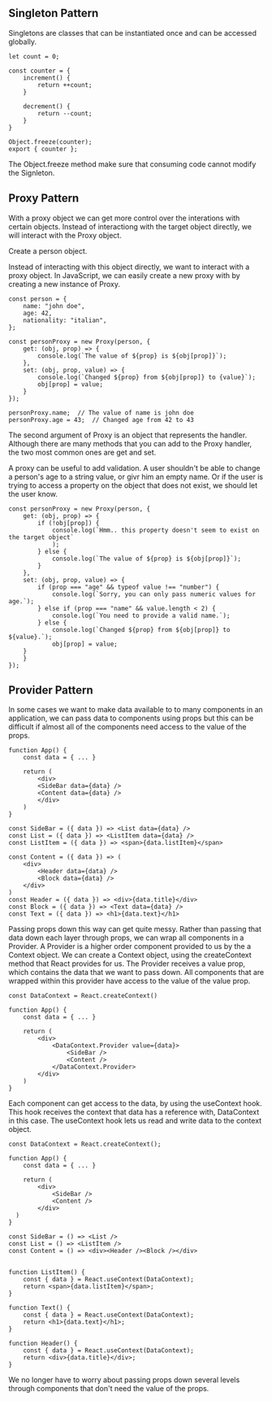 ## Singleton Pattern

Singletons are classes that can be instantiated once and can be accessed globally.

```
let count = 0;

const counter = {
	increment() {
		return ++count;
	}

	decrement() {
		return --count;
	}
}

Object.freeze(counter);
export { counter };
```

The Object.freeze method make sure that consuming code cannot modify the Signleton.

## Proxy Pattern

With a proxy object we can get more control over the interations with certain objects.
Instead of interactiong with the target object directly, we will interact with the Proxy object.

Create a person object.

Instead of interacting with this object directly, we want to interact with a proxy object. In JavaScript, we can easily create a new proxy with by creating a new instance of Proxy.

```
const person = {
	name: "john doe",
	age: 42,
	nationality: "italian",
};

const personProxy = new Proxy(person, {
	get: (obj, prop) => {
		console.log(`The value of ${prop} is ${obj[prop]}`);
	},
	set: (obj, prop, value) => {
		console.log(`Changed ${prop} from ${obj[prop]} to {value}`);
    	obj[prop] = value;
	}
});

personProxy.name;  // The value of name is john doe
personProxy.age = 43;  // Changed age from 42 to 43
```

The second argument of Proxy is an object that represents the handler.
Although there are many methods that you can add to the Proxy handler, the two most common ones are get and set.

A proxy can be useful to add validation. A user shouldn't be able to change a person's age to a string value, or givr him an empty name. Or if the user is trying to access a property on the object that does not exist, we should let the user know.

```
const personProxy = new Proxy(person, {
  	get: (obj, prop) => {
 		if (!obj[prop]) {
      		console.log(`Hmm.. this property doesn't seem to exist on the target object`
      		);
 		} else {
      		console.log(`The value of ${prop} is ${obj[prop]}`);
    	}
  	},
  	set: (obj, prop, value) => {
    	if (prop === "age" && typeof value !== "number") {
      		console.log(`Sorry, you can only pass numeric values for age.`);
    	} else if (prop === "name" && value.length < 2) {
      		console.log(`You need to provide a valid name.`);
    	} else {
    		console.log(`Changed ${prop} from ${obj[prop]} to ${value}.`);
      		obj[prop] = value;
    }
  	}
});
```

## Provider Pattern

In some cases we want to make data available to to many components in an application, we can pass data to components using props but this can be difficult if almost all of the components need access to the value of the props.

```
function App() {
  	const data = { ... }

  	return (
    	<div>
      	<SideBar data={data} />
      	<Content data={data} />
    	</div>
 	)
}

const SideBar = ({ data }) => <List data={data} />
const List = ({ data }) => <ListItem data={data} />
const ListItem = ({ data }) => <span>{data.listItem}</span>

const Content = ({ data }) => (
  	<div>
    	<Header data={data} />
    	<Block data={data} />
  	</div>
)
const Header = ({ data }) => <div>{data.title}</div>
const Block = ({ data }) => <Text data={data} />
const Text = ({ data }) => <h1>{data.text}</h1>
```

Passing props down this way can get quite messy.
Rather than passing that data down each layer through props, we can wrap all components in a Provider. A Provider is a higher order component provided to us by the a Context object. We can create a Context object, using the createContext method that React provides for us.
The Provider receives a value prop, which contains the data that we want to pass down. All components that are wrapped within this provider have access to the value of the value prop.

```
const DataContext = React.createContext()

function App() {
  	const data = { ... }

  	return (
    	<div>
      		<DataContext.Provider value={data}>
        		<SideBar />
        		<Content />
      		</DataContext.Provider>
    	</div>
  	)
}
```

Each component can get access to the data, by using the useContext hook. This hook receives the context that data has a reference with, DataContext in this case. The useContext hook lets us read and write data to the context object.

```
const DataContext = React.createContext();

function App() {
  	const data = { ... }

  	return (
    	<div>
      		<SideBar />
      		<Content />
    	</div>
  )
}

const SideBar = () => <List />
const List = () => <ListItem />
const Content = () => <div><Header /><Block /></div>


function ListItem() {
  	const { data } = React.useContext(DataContext);
  	return <span>{data.listItem}</span>;
}

function Text() {
  	const { data } = React.useContext(DataContext);
  	return <h1>{data.text}</h1>;
}

function Header() {
  	const { data } = React.useContext(DataContext);
  	return <div>{data.title}</div>;
}
```

We no longer have to worry about passing props down several levels through components that don't need the value of the props.
